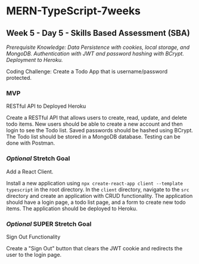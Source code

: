 # MERN-TypeScript-7weeks

## Week 5 - Day 5 - Skills Based Assessment (SBA)

*Prerequisite Knowledge: Data Persistence with cookies, local storage, and MongoDB. Authentication with JWT and password hashing with BCrypt. Deployment to Heroku.*

Coding Challenge: Create a Todo App that is username/password protected.

### MVP
RESTful API to Deployed Heroku

Create a RESTful API that allows users to create, read, update, and delete todo items. New users should be able to create a new account and then login to see the Todo list. Saved passwords should be hashed using BCrypt. The Todo list should be stored in a MongoDB database. Testing can be done with Postman.

### *Optional* Stretch Goal
Add a React Client.

Install a new application using `npx create-react-app client --template typescript` in the root directory. In the `client` directory, navigate to the `src` directory and create an application with CRUD functionality. The application should have a login page, a todo list page, and a form to create new todo items. The application should be deployed to Heroku.

### *Optional* SUPER Stretch Goal
Sign Out Functionality

Create a "Sign Out" button that clears the JWT cookie and redirects the user to the login page.
